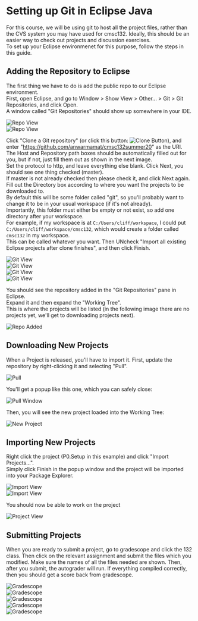 # Setting up Git in Eclipse Java

For this course, we will be using git to host all the project files, rather than 
the CVS system you may have used for cmsc132. 
Ideally, this should be an easier way to check out projects and discussion exercises.  
To set up your Eclipse environmenet for this purpose, follow the steps in this guide.

## Adding the Repository to Eclipse

The first thing we have to do is add the public repo to our Eclipse environment.  
First, open Eclipse, and go to Window > Show View > Other... > Git > Git Repositories, and click Open.  
A window called "Git Repositories" should show up somewhere in your IDE.

![Repo View](.doc/view.png)  
![Repo View](.doc/view2.png)  

Click "Clone a Git repository" (or click this button: ![Clone Button](.doc/clone_button.jpg)), 
and enter "https://github.com/anwarmamat/cmsc132summer20" as the URI.  
The Host and Repository path boxes should be automatically filled out for you, but if not, just fill them out as shown in the next image.  
Set the protocol to http, and leave everything else blank.
Click Next, you should see one thing checked (master).  
If master is not already checked then please check it, and click Next again.  
Fill out the Directory box according to where you want the projects to be downloaded to.  
By default this will be some folder called "git", so you'll probably want to change it to be in your usual workspace (if it's not already).  
Importantly, this folder must either be empty or not exist, so add one directory after your workspace.  
For example, if my workspace is at `C:/Users/cliff/workspace`, I could put `C:/Users/cliff/workspace/cmsc132`, which would create a folder called `cmsc132` in my workspace.  
This can be called whatever you want.  Then UNcheck "Import all existing Eclipse projects after clone finishes", and then click Finish.

![Git View](.doc/git_pane_empty.jpg)  
![Git View](.doc/git.png)  
![Git View](.doc/git2.png)  
![Git View](.doc/git3.png)  

You should see the repository added in the "Git Repositories" pane in Eclipse.  
Expand it and then expand the "Working Tree".  
This is where the projects will be listed (in the following image there are no projects yet, we'll get to downloading projects next).

![Repo Added](.doc/workingTree.png)  

## Downloading New Projects

When a Project is released, you'll have to import it.  First, update the repository by right-clicking it and selecting "Pull".

![Pull](.doc/pull.png)

You'll get a popup like this one, which you can safely close:

![Pull Window](.doc/gitpull.png)  

Then, you will see the new project loaded into the Working Tree:

![New Project](.doc/workingTree2.png)  

## Importing New Projects

Right click the project (P0.Setup in this example) and click "Import Projects...".  
Simply click Finish in the popup window and the project will be imported into your Package Explorer.  

![Import View](.doc/import.png)  
![Import View](.doc/import2.png)  

You should now be able to work on the project  

![Project View](.doc/done.png)

## Submitting Projects

When you are ready to submit a project, go to gradescope and click the 132 class.
Then click on the relevant assignment and submit the files which you modified.
Make sure the names of all the files needed are shown. 
Then, after you submit, the autograder will run. If everything compiled correctly, 
then you should get a score back from gradescope.

![Gradescope](.doc/gradescope.png)  
![Gradescope](.doc/gradescope2.png)  
![Gradescope](.doc/gradescope3.png)  
![Gradescope](.doc/gradescope4.png)  
![Gradescope](.doc/gradescope5.png)  
